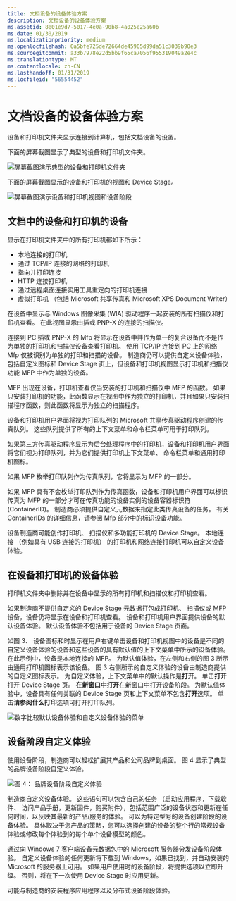 ```yaml
---
title: 文档设备的设备体验方案
description: 文档设备的设备体验方案
ms.assetid: 8e01e9d7-5017-4e0a-90b8-4a025e25a60b
ms.date: 01/30/2019
ms.localizationpriority: medium
ms.openlocfilehash: 0a5bfe725de72664de45905d99da51c3039b90e3
ms.sourcegitcommit: a33b7978e22d5bb9f65ca7056f955319049a2e4c
ms.translationtype: MT
ms.contentlocale: zh-CN
ms.lasthandoff: 01/31/2019
ms.locfileid: "56554452"
---
```

# <a name="device-experience-scenarios-for-document-devices"></a>文档设备的设备体验方案

设备和打印机文件夹显示连接到计算机，包括文档设备的设备。

下面的屏幕截图显示了典型的设备和打印机文件夹。

![屏幕截图演示典型的设备和打印机文件夹](images/devicestage002.png)

下面的屏幕截图显示的设备和打印机的视图和 Device Stage。

![屏幕截图演示设备和打印机视图和设备阶段](images/devicestage003.png)

## <a name="document-devices-in-devices-and-printers"></a>文档中的设备和打印机的设备

显示在打印机文件夹中的所有打印机都如下所示：

- 本地连接的打印机
- 通过 TCP/IP 连接的网络的打印机
- 指向并打印连接
- HTTP 连接打印机
- 通过远程桌面连接实用工具重定向的打印机连接
- 虚拟打印机 （包括 Microsoft 共享传真和 Microsoft XPS Document Writer）

在设备中显示与 Windows 图像采集 (WIA) 驱动程序一起安装的所有扫描仪和打印机查看。 在此视图显示由插或 PNP-X 的连接的扫描仪。

连接到 PC 插或 PNP-X 的 Mfp 将显示在设备中并作为单一的复合设备而不是作为单独的打印机和扫描仪设备查看打印机。 使用 TCP/IP 连接到 PC 上的网络 Mfp 仅被识别为单独的打印和扫描的设备。 制造商仍可以提供自定义设备体验，包括自定义图标和 Device Stage 页上，但设备和打印机视图显示打印机和扫描仪功能 MFP 中作为单独的设备。

MFP 出现在设备，打印机查看仅当安装的打印机和扫描仪中 MFP 的函数。 如果只安装打印机的功能，此函数显示在视图中作为独立的打印机，并且如果只安装扫描程序函数，则此函数将显示为独立的扫描程序。

设备和打印机用户界面将视为打印队列的 Microsoft 共享传真驱动程序创建的传真队列。 这些队列提供了所有的上下文菜单和命令栏菜单可用于打印队列。

如果第三方传真驱动程序显示为后台处理程序中的打印机，设备和打印机用户界面将它们视为打印队列，并为它们提供打印机上下文菜单、 命令栏菜单和通用打印机图标。

如果 MFP 枚举打印队列作为传真队列，它将显示为 MFP 的一部分。

如果 MFP 具有不会枚举打印队列作为传真函数，设备和打印机用户界面可以标识传真为 MFP 的一部分才可在传真功能的设备实例的设备容器标识符 (ContainerID)。 制造商必须提供自定义元数据来指定此类传真设备的任务。 有关 ContainerIDs 的详细信息，请参阅 Mfp 部分中的标识设备功能。

设备制造商可能创作打印机、 扫描仪和多功能打印机的 Device Stage。 本地连接 （例如具有 USB 连接的打印机） 的打印机和网络连接打印机可以自定义设备体验。

## <a name="device-experience-in-devices-and-printers"></a>在设备和打印机的设备体验

打印机文件夹中删除并在设备中显示的所有打印机和扫描仪和打印机查看。

如果制造商不提供自定义的 Device Stage 元数据打包成打印机、 扫描仪或 MFP 设备，设备仍将显示在设备和打印机查看。 设备和打印机用户界面提供设备的默认设备体验。 默认设备体验不包括用于设备的 Device Stage 页面。

如图 3、 设备图标和时显示在用户右键单击设备和打印机视图中的设备是不同的自定义设备体验的设备和这些设备的具有默认值的上下文菜单中所示的设备体验。 在此示例中，设备是本地连接的 MFP。 为默认值体验，在左侧和右侧的图 3 所示由通用打印机图标表示该设备。 图 3 右侧所示的自定义体验的设备由制造商提供的自定义图标表示。 为自定义体验，上下文菜单中的默认操作是**打开**。 单击**打开**打开 Device Stage 页。 **在新窗口中打开**在新窗口中打开设备阶段。 为默认值体验中，设备具有任何关联的 Device Stage 页和上下文菜单不包含**打开**选项。 单击**请参阅什么打印**选项可打开打印队列。

![数字比较默认设备体验和自定义设备体验的菜单](images/devicestage004.png)

## <a name="device-stage-custom-experience"></a>设备阶段自定义体验

使用设备阶段，制造商可以轻松扩展其产品和公司品牌到桌面。 图 4 显示了典型的品牌设备阶段自定义体验。

![图 4： 品牌设备阶段自定义体验](images/devicestage005.jpg)

制造商自定义设备体验。 这些语句可以包含自己的任务 （启动应用程序，下载软件、 访问产品手册，更新固件，购买附件），包括范围广泛的设备状态和更新在任何时间，以反映其最新的产品/服务的体验。 可以为特定型号的设备创建阶段的设备体验。 具体取决于您产品的策略，您可以选择创建的设备的整个行的常规设备体验或修改每个体验到的每个单个设备模型的颜色。

通过向 Windows 7 客户端设备元数据包中的 Microsoft 服务器分发设备阶段体验。 自定义设备体验的任何更新将下载到 Windows，如果已找到，并自动安装的 Microsoft 的服务器上可用。 如果用户使用时的设备阶段，将提供选项以立即升级。 否则，将在下一次使用 Device Stage 时应用更新。

可能与制造商的安装程序应用程序以及分布式设备阶段体验。
